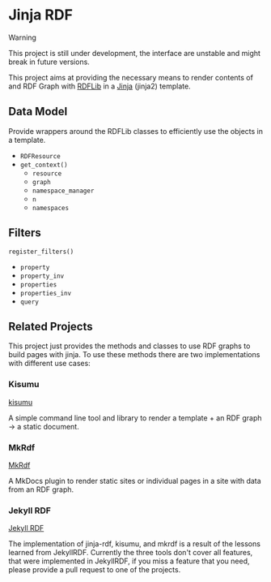 # Jinja RDF

> [!WARNING]
>
> This project is still under development, the interface are unstable and might break in future versions.

This project aims at providing the necessary means to render contents of and RDF Graph with [RDFLib](https://rdflib.readthedocs.io/) in a [Jinja](https://jinja.palletsprojects.com/en/3.0.x/) (jinja2) template.

## Data Model

Provide wrappers around the RDFLib classes to efficiently use the objects in a template.

- `RDFResource`
- `get_context()`
  - `resource`
  - `graph`
  - `namespace_manager`
  - `n`
  - `namespaces`

## Filters

`register_filters()`

- `property`
- `property_inv`
- `properties`
- `properties_inv`
- `query`

## Related Projects

This project just provides the methods and classes to use RDF graphs to build pages with jinja.
To use these methods there are two implementations with different use cases:

### Kisumu

[kisumu](https://github.com/AKSW/kisumu)

A simple command line tool and library to render a template + an RDF graph -> a static document.

### MkRdf

[MkRdf](https://github.com/AKSW/mkrdf)

A MkDocs plugin to render static sites or individual pages in a site with data from an RDF graph.

### Jekyll RDF

[Jekyll RDF](https://github.com/AKSW/jekyll-rdf)

The implementation of jinja-rdf, kisumu, and mkrdf is a result of the lessons learned from JekyllRDF.
Currently the three tools don't cover all features, that were implemented in JekyllRDF, if you miss a feature that you need, please provide a pull request to one of the projects.
